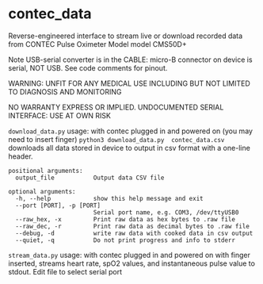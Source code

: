 # contec_data

Reverse-engineered interface to stream live or download recorded data from CONTEC Pulse Oximeter Model model CMS50D+

Note USB-serial converter is in the CABLE: micro-B connector on device is serial, NOT USB. See code comments for pinout. 

WARNING: UNFIT FOR ANY MEDICAL USE INCLUDING BUT NOT LIMITED TO
DIAGNOSIS AND MONITORING

NO WARRANTY EXPRESS OR IMPLIED. UNDOCUMENTED SERIAL INTERFACE: USE AT OWN RISK


`download_data.py` usage: with contec plugged in and powered on (you may need to insert finger) `python3 download_data.py  contec_data.csv` downloads all data stored in device to output in csv format with a one-line header. 

~~~~
positional arguments:
  output_file           Output data CSV file

optional arguments:
  -h, --help            show this help message and exit
  --port [PORT], -p [PORT]
                        Serial port name, e.g. COM3, /dev/ttyUSB0
  --raw_hex, -x         Print raw data as hex bytes to .raw file
  --raw_dec, -r         Print raw data as decimal bytes to .raw file
  --debug, -d           write raw data with cooked data in csv output
  --quiet, -q           Do not print progress and info to stderr
~~~~

`stream_data.py` usage: with contec plugged in and powered on with finger inserted, streams heart rate, spO2 values, and instantaneous pulse value to stdout. Edit file to select serial port 
